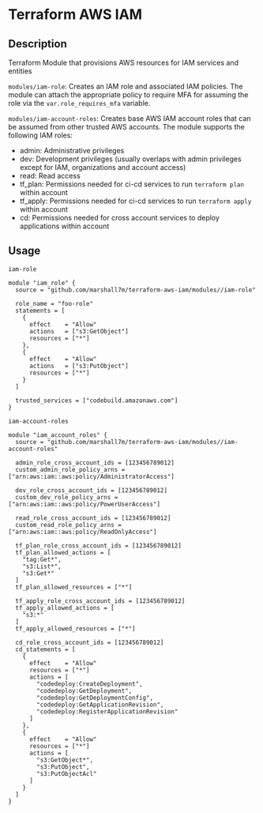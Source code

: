 # Terraform AWS IAM

## Description

Terraform Module that provisions AWS resources for IAM services and entities

`modules/iam-role`: Creates an IAM role and associated IAM policies. The module can attach the appropriate policy to require MFA for assuming the role via the `var.role_requires_mfa` variable.

`modules/iam-account-roles`: Creates base AWS IAM account roles that can be assumed from other trusted AWS accounts. The module supports the following IAM roles:
- admin: Administrative privileges
- dev: Development privileges (usually overlaps with admin privileges except for IAM, organizations and account access)
- read: Read access
- tf_plan: Permissions needed for ci-cd services to run `terraform plan` within account
- tf_apply: Permissions needed for ci-cd services to run `terraform apply` within account
- cd: Permissions needed for cross account services to deploy applications within account

## Usage

`iam-role`

```
module "iam_role" {
  source = "github.com/marshall7m/terraform-aws-iam/modules//iam-role"

  role_name = "foo-role"
  statements = [
    {
      effect    = "Allow"
      actions   = ["s3:GetObject"]
      resources = ["*"]
    },
    {
      effect    = "Allow"
      actions   = ["s3:PutObject"]
      resources = ["*"]
    }
  ]

  trusted_services = ["codebuild.amazonaws.com"]
}
```

`iam-account-roles`

```
module "iam_account_roles" {
  source = "github.com/marshall7m/terraform-aws-iam/modules//iam-account-roles"

  admin_role_cross_account_ids = [123456789012]
  custom_admin_role_policy_arns = ["arn:aws:iam::aws:policy/AdministratorAccess"]

  dev_role_cross_account_ids = [123456789012]
  custom_dev_role_policy_arns = ["arn:aws:iam::aws:policy/PowerUserAccess"]

  read_role_cross_account_ids = [123456789012]
  custom_read_role_policy_arns = ["arn:aws:iam::aws:policy/ReadOnlyAccess"]

  tf_plan_role_cross_account_ids = [123456789012]
  tf_plan_allowed_actions = [
    "tag:Get*",
    "s3:List*",
    "s3:Get*"
  ]
  tf_plan_allowed_resources = ["*"]

  tf_apply_role_cross_account_ids = [123456789012]
  tf_apply_allowed_actions = [
    "s3:*"
  ]
  tf_apply_allowed_resources = ["*"]

  cd_role_cross_account_ids = [123456789012]
  cd_statements = [
    {
      effect    = "Allow"
      resources = ["*"]
      actions = [
        "codedeploy:CreateDeployment",
        "codedeploy:GetDeployment",
        "codedeploy:GetDeploymentConfig",
        "codedeploy:GetApplicationRevision",
        "codedeploy:RegisterApplicationRevision"
      ]
    },
    {
      effect    = "Allow"
      resources = ["*"]
      actions = [
        "s3:GetObject*",
        "s3:PutObject",
        "s3:PutObjectAcl"
      ]
    }
  ]
}
```